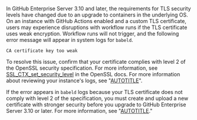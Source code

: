 In GitHub Enterprise Server 3.10 and later, the requirements for TLS security levels have changed due to an upgrade to containers in the underlying OS. On an instance with GitHub Actions enabled and a custom TLS certificate, users may experience disruptions with workflow runs if the TLS certificate uses weak encryption. Workflow runs will not trigger, and the following error message will appear in system logs for `babeld`.

```text
CA certificate key too weak
```

To resolve this issue, confirm that your certificate complies
with level 2 of the OpenSSL security specification. For more information, see [SSL_CTX_set_security_level](https://www.openssl.org/docs/man1.1.1/man3/SSL_CTX_set_security_level.html#DEFAULT-CALLBACK-BEHAVIOUR) in the OpenSSL docs. For more information about reviewing your instance's logs, see "[AUTOTITLE](/admin/monitoring-and-managing-your-instance/monitoring-your-instance/about-system-logs#system-logs-in-the-systemd-journal)".

If the error appears in `babeld` logs because your TLS certificate does not comply with level 2 of the specification, you must create and upload a new certificate with stronger security before you upgrade to GitHub Enterprise Server 3.10 or later. For more information, see "[AUTOTITLE](/admin/configuration/hardening-security-for-your-enterprise/configuring-tls)."
